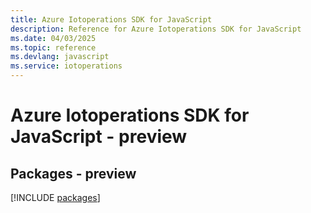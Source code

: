 ```yaml
---
title: Azure Iotoperations SDK for JavaScript
description: Reference for Azure Iotoperations SDK for JavaScript
ms.date: 04/03/2025
ms.topic: reference
ms.devlang: javascript
ms.service: iotoperations
---
```

# Azure Iotoperations SDK for JavaScript - preview
## Packages - preview
[!INCLUDE [packages](iotoperations-index.md)]